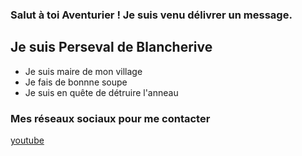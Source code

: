 ### Salut à toi Aventurier ! Je suis venu délivrer un message.

## Je suis Perseval de Blancherive
- Je suis maire de mon village
- Je fais de bonnne soupe
- Je suis en quête de détruire l'anneau

### Mes réseaux sociaux pour me contacter

[youtube]

<br />
<br />

[youtube]: https://www.youtube.com/channel/UCkRSX0i62PVmDCsYFOvvU1A


